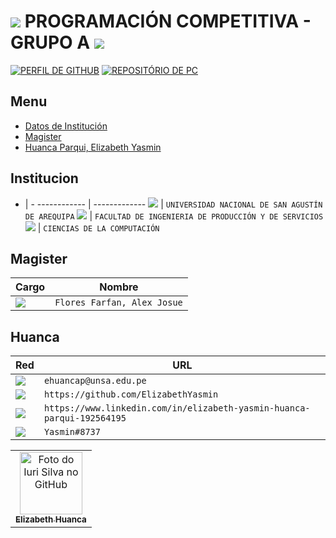 
 # <img src="https://img.shields.io/badge/C%2B%2B-00599C?style=for-the-badge&logo=c%2B%2B&logoColor=white" /> PROGRAMACIÓN COMPETITIVA - GRUPO A <img src="https://img.shields.io/badge/C%2B%2B-00599C?style=for-the-badge&logo=c%2B%2B&logoColor=white" />

[![PERFIL DE GITHUB](https://img.shields.io/badge/usuario%20de%20github%20-%23323330.svg?&style=for-the-badge&logo=perfil&logoColor=black&color=FF0080)](https://github.com/ElizabethYasmin)
[![REPOSITÓRIO DE PC](https://img.shields.io/badge/reposit%C3%B3rio%20de%20PC%20-%23323330.svg?&style=for-the-badge&logo=reposit%C3%B3rio&logoColor=black&color=8000FF)](https://github.com/ElizabethYasmin/PC)


## Menu
- [Datos de Institución](#Institucion)
- [Magister](#Magister)
- [Huanca Parqui, Elizabeth Yasmin](#Huanca)


## Institucion


- | -
------------ | -------------
<img src="https://img.shields.io/badge/universidad%20-%23323330.svg?&style=for-the-badge&logo=badges&logoColor=black&color=0000FF" /> | `UNIVERSIDAD NACIONAL DE SAN AGUSTÍN DE AREQUIPA`
<img src="https://img.shields.io/badge/facultad%20-%23323330.svg?&style=for-the-badge&logo=cards%20estrelas&logoColor=black&color=7289DA" /> | `FACULTAD DE INGENIERIA DE PRODUCCIÓN Y DE SERVICIOS`
<img src="https://img.shields.io/badge/escuela%20-%23323330.svg?&style=for-the-badge&logo=cards%20estrelas&logoColor=black&color=00FFFF" /> | `CIENCIAS DE LA COMPUTACIÓN`

## Magister

Cargo | Nombre
------------ | -------------
<img src="https://img.shields.io/badge/Magister%20-%23323330.svg?&style=for-the-badge&logo=cards%20estrelas&logoColor=black&color=FFFF00" /> | `Flores Farfan, Alex Josue`


## Huanca

Red | URL
------------ | -------------
<img src="https://img.shields.io/badge/Gmail-D14836?style=for-the-badge&logo=gmail&logoColor=white" /> | `ehuancap@unsa.edu.pe`
<img src="https://img.shields.io/badge/GitHub-100000?style=for-the-badge&logo=github&logoColor=white" /> | `https://github.com/ElizabethYasmin`
<img src="https://img.shields.io/badge/LinkedIn-0077B5?style=for-the-badge&logo=linkedin&logoColor=white" /> | `https://www.linkedin.com/in/elizabeth-yasmin-huanca-parqui-192564195`
<img src="https://img.shields.io/badge/discord-7289DA?style=for-the-badge&logo=discord&logoColor=white" />  | `Yasmin#8737`

<table>
  <tr>
    <td align="center">
      <a href="#">
        <img src="https://avatars.githubusercontent.com/u/62725994?v=4" width="100px;" alt="Foto do Iuri Silva no GitHub"/><br>
        <sub>
          <b>Elizabeth Huanca</b>
        </sub>
      </a>
    </td>
  </tr>
</table>
